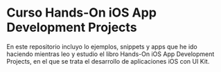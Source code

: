 # Curso Hands-On iOS App Development Projects
En este repositorio incluyo lo ejemplos, snippets y apps que he ido haciendo mientras leo y estudio el libro Hands-On iOS App Development Projects, en el que se trata el desarrollo de aplicaciones iOS con UI Kit.
